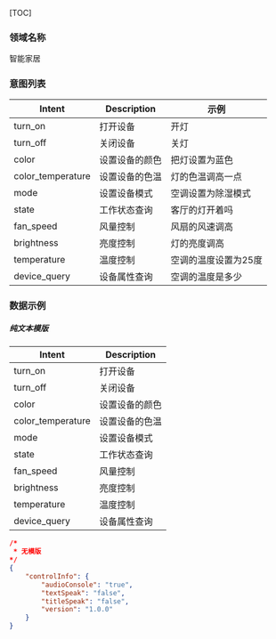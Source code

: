 [TOC]

### 领域名称

智能家居

### 意图列表

| Intent                      | Description  |  示例  |
| --------------------------- | ------------ |-------|
| turn_on                     | 打开设备      | 开灯  |
| turn_off                    | 关闭设备      | 关灯  |
| color                       | 设置设备的颜色 | 把灯设置为蓝色 |
| color_temperature           | 设置设备的色温 | 灯的色温调高一点 |
| mode                        | 设置设备模式   | 空调设置为除湿模式 |
| state                       | 工作状态查询   | 客厅的灯开着吗  |
| fan_speed                   | 风量控制      |  风扇的风速调高  |
| brightness                  | 亮度控制      |  灯的亮度调高    |
| temperature                 | 温度控制      |  空调的温度设置为25度 |
| device_query                | 设备属性查询   |  空调的温度是多少  |

### 数据示例

##### 纯文本模版

| Intent                      | Description  |
| --------------------------- | ------------ |
| turn_on                     | 打开设备       |
| turn_off                    | 关闭设备       |
| color                       | 设置设备的颜色  |
| color_temperature           | 设置设备的色温  |
| mode                        | 设置设备模式    |
| state                       | 工作状态查询     |
| fan_speed                   | 风量控制     |
| brightness                  | 亮度控制      |
| temperature                 | 温度控制      |
| device_query                | 设备属性查询 |

```json
/*
 * 无模版
*/ 
{
    "controlInfo": {
        "audioConsole": "true", 
        "textSpeak": "false", 
        "titleSpeak": "false", 
        "version": "1.0.0"
    }
}
```
